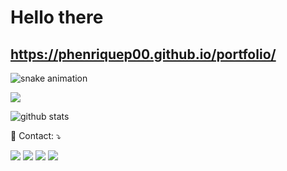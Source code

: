 #  Hello there

## https://phenriquep00.github.io/portfolio/

  ![snake animation](https://github.com/phenriquep00/phenriquep00/blob/output/github-contribution-grid-snake2.svg)

<p><img align="center" src="https://github-readme-stats.vercel.app/api/top-langs/?username=phenriquep00&layout=compact&theme=dark"/></p>
<p><img align="center" src="https://github-readme-stats.vercel.app/api?username=phenriquep00&show_icons=true&theme=dark" alt="github stats"/></p>

<p align="left">
  💌 Contact: ⤵️
</p>

<p align="left">

  <a href="https://www.linkedin.com/in/pedro-lima-255a33223/" alt="Linkedin" target="_blank">
  <img src="https://img.shields.io/badge/-Linkedin-0e76a8?style=flat-square&logo=Linkedin&logoColor=white&link=https://www.linkedin.com/in/pedro-lima-255a33223/" /></a>

  <a href="https://wa.me/qr/6NRFBITC6GJMI1" alt="WhatsApp" target="_blank">
  <img src="https://img.shields.io/badge/-WhatsApp-25d366?style=flat-square&labelColor=25d366&logo=whatsapp&logoColor=white&link=https://wa.link/ilpmbi"/></a>

  <a href="https://www.facebook.com/pedro.henriquefonseca.925" alt="Facebook" target="blank">
  <img src="https://img.shields.io/badge/-Facebook-3b5998?style=flat-square&labelColor=3b5998&logo=facebook&logoColor=white&link=https://www.facebook.com/pedro.henriquefonseca.925"/></a>

  <a href="https://www.instagram.com/im.pedrooo/" alt="Instagram" target="_blank">
  <img src="https://img.shields.io/badge/-Instagram-DF0174?style=flat-square&labelColor=DF0174&logo=instagram&logoColor=white&link=https://www.instagram.com/im.pedrooo/"/></a>
</p>  
